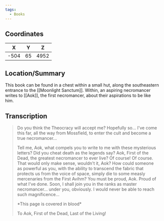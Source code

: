 ```yaml
---
tags:
  - Books
---
```


## Coordinates
| **X** | **Y** | **Z** |
| :---: | :---: | :---: |
| -504  |  65   | 4952  |

## Location/Summary
This book can be found in a chest within a small hut, along the southeastern entrance to the [[Moonlight Sanctum]]. Within, an aspiring necromancer writes to [[Aok]], the first necromancer, about their aspirations to be like him.

## Transcription
> Do you think the Theocracy will accept me? Hopefully so... I've come this far, all the way from Mossfield, to enter the cult and become a true necromancer...
>
> Tell me, Aok, what compels you to write to me with these mysterious letters? Did you cheat death as the legends say? Aok, First of the Dead, the greatest necromancer to ever live? Of course! Of course. That would only make sense, wouldn't it, Aok? How could someone as powerful as you, with the ability to transcend the fabric that protects us from the voice of space, simply die to some measly mercenaries from the First Avihm? You must be proud, Aok. Proud of what I've done. Soon, I shall join you in the ranks as master necromancer... under you, obviously. I would never be able to reach such magnificence...
>
> \*This page is covered in blood\*
>
> To Aok, First of the Dead, Last of the Living!



